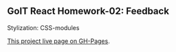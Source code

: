 ## GoIT React Homework-02: Feedback

Stylization: CSS-modules

[This project live page on GH-Pages](https://falconoff.github.io/goit-react-hw-02-feedback_css-modules/).
